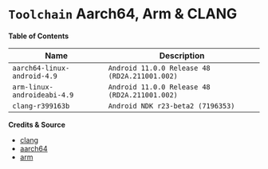 # `Toolchain` Aarch64, Arm & CLANG

**Table of Contents**

| Name                        | Description                                     |
| --------------------------- | ----------------------------------------------- |
| `aarch64-linux-android-4.9` | `Android 11.0.0 Release 48 (RD2A.211001.002)`   |
| `arm-linux-androideabi-4.9` | `Android 11.0.0 Release 48 (RD2A.211001.002)`   |
| `clang-r399163b`            | `Android NDK r23-beta2 (7196353)`               |

**Credits & Source**

* [clang](https://android.googlesource.com/platform/prebuilts/clang/host/linux-x86/+/refs/tags/ndk-r23-beta2)
* [aarch64](https://android.googlesource.com/platform/prebuilts/gcc/linux-x86/aarch64/aarch64-linux-android-4.9/+/refs/tags/android-11.0.0_r48)
* [arm](https://android.googlesource.com/platform/prebuilts/gcc/linux-x86/arm/arm-linux-androideabi-4.9/+/refs/tags/android-11.0.0_r48)
